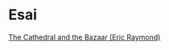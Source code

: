 # Esai

[The Cathedral and the Bazaar (Eric Raymond)](<Esai%20ec69138a314b412f8ce3131378316e23/The%20Cathedral%20and%20the%20Bazaar%20(Eric%20Raymond)%20adf356814dc34332b3005ba5ec29008b.md>)
